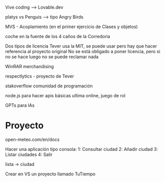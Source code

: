 Vive coding --> Lovable.dev

platys vs Penguis --> tipo Angry Birds

MVS - Acoplamiento (en el primer ejercicio de Clases y objetos)

coche en la fuente de los 4 caños de la Corredoria

Dos tipos de licencia
Tever usa la MIT, se puede usar pero hay que hacer referencia al proyecto original
No se está obligado a poner licencia, pero si no se hace luego no se puede reclamar nada

WinRAR merchandising

respectlytics - proyecto de Tever

stakoverflow comunidad de programación

node.js para hacer apis básicas
ultima online, juego de rol

GPTs para IAs

# Proyecto
open-meteo.com/en/docs

Hacer una aplicación tipo consola:
1: Consultar ciudad
2: Añadir ciudad
3: Listar ciudades
4: Salir

lista -> ciudad

Crear en VS un proyecto llamado TuTiempo












